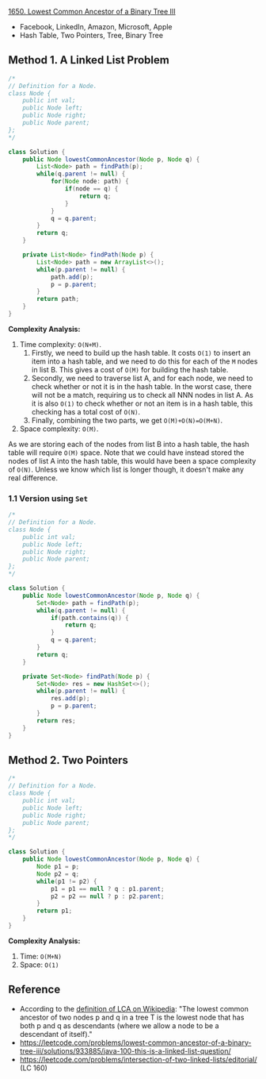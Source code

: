 [1650. Lowest Common Ancestor of a Binary Tree III](https://leetcode.com/problems/lowest-common-ancestor-of-a-binary-tree-iii/)

* Facebook, LinkedIn, Amazon, Microsoft, Apple
* Hash Table, Two Pointers, Tree, Binary Tree


## Method 1. A Linked List Problem
```Java
/*
// Definition for a Node.
class Node {
    public int val;
    public Node left;
    public Node right;
    public Node parent;
};
*/

class Solution {
    public Node lowestCommonAncestor(Node p, Node q) {
        List<Node> path = findPath(p);
        while(q.parent != null) {
            for(Node node: path) {
                if(node == q) {
                    return q;
                }
            }
            q = q.parent;
        }
        return q;
    }

    private List<Node> findPath(Node p) {
        List<Node> path = new ArrayList<>();
        while(p.parent != null) {
            path.add(p);
            p = p.parent;
        }
        return path;
    }
}
```
**Complexity Analysis:**
1. Time complexity: `O(N+M)`.
    1. Firstly, we need to build up the hash table. It costs `O(1)` to insert an item into a hash table, and we need to do this for each of the `M` nodes in list B. This gives a cost of `O(M)` for building the hash table.
    2. Secondly, we need to traverse list A, and for each node, we need to check whether or not it is in the hash table. In the worst case, there will not be a match, requiring us to check all NNN nodes in list A. As it is also `O(1)` to check whether or not an item is in a hash table, this checking has a total cost of `O(N)`.
    3. Finally, combining the two parts, we get `O(M)+O(N)=O(M+N)`.
2. Space complexity: `O(M)`.

As we are storing each of the nodes from list B into a hash table, the hash table will require `O(M)` space. Note that we could have instead stored the nodes of list A into the hash table, this would have been a space complexity of `O(N)`. Unless we know which list is longer though, it doesn't make any real difference.


### 1.1 Version using `Set`
```Java
/*
// Definition for a Node.
class Node {
    public int val;
    public Node left;
    public Node right;
    public Node parent;
};
*/

class Solution {
    public Node lowestCommonAncestor(Node p, Node q) {
        Set<Node> path = findPath(p);
        while(q.parent != null) {
            if(path.contains(q)) {
                return q;
            }
            q = q.parent;
        }
        return q;
    }

    private Set<Node> findPath(Node p) {
        Set<Node> res = new HashSet<>();
        while(p.parent != null) {
            res.add(p);
            p = p.parent;
        }
        return res;
    }
}
```


## Method 2. Two Pointers
```Java
/*
// Definition for a Node.
class Node {
    public int val;
    public Node left;
    public Node right;
    public Node parent;
};
*/

class Solution {
    public Node lowestCommonAncestor(Node p, Node q) {
        Node p1 = p;
        Node p2 = q;
        while(p1 != p2) {
            p1 = p1 == null ? q : p1.parent;
            p2 = p2 == null ? p : p2.parent;
        }
        return p1;
    }
}
```
**Complexity Analysis:**
1. Time: `O(M+N)`
2. Space: `O(1)`


## Reference
* According to the [definition of LCA on Wikipedia](https://en.wikipedia.org/wiki/Lowest_common_ancestor): "The lowest common ancestor of two nodes p and q in a tree T is the lowest node that has both p and q as descendants (where we allow a node to be a descendant of itself)."
* https://leetcode.com/problems/lowest-common-ancestor-of-a-binary-tree-iii/solutions/933885/java-100-this-is-a-linked-list-question/
* https://leetcode.com/problems/intersection-of-two-linked-lists/editorial/ (LC 160)
